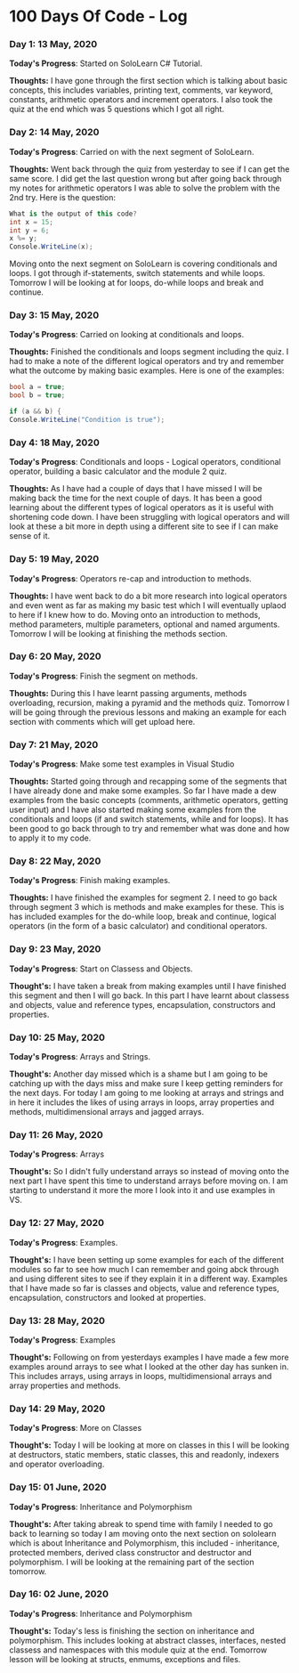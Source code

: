 # 100 Days Of Code - Log

### Day 1: 13 May, 2020

**Today's Progress**: Started on SoloLearn C# Tutorial. 

**Thoughts:** I have gone through the first section which is talking about basic concepts, this includes variables, printing text, comments, var keyword, constants, arithmetic operators and increment operators. I also took the quiz at the end which was 5 questions which I got all right.

### Day 2: 14 May, 2020

**Today's Progress**: Carried on with the next segment of SoloLearn.

**Thoughts:** Went back through the quiz from yesterday to see if I can get the same score. I did get the last question wrong but after going back through my notes for arithmetic operators I was able to solve the problem with the 2nd try. Here is the question:
```csharp
What is the output of this code?
int x = 15;
int y = 6;
x %= y;
Console.WriteLine(x);
```
Moving onto the next segment on SoloLearn is covering conditionals and loops. I got through if-statements, switch statements and while loops. Tomorrow I will be looking at for loops, do-while loops and break and continue. 

### Day 3: 15 May, 2020

**Today's Progress**: Carried on looking at conditionals and loops.

**Thoughts:** Finished the conditionals and loops segment including the quiz. I had to make a note of the different logical operators and try and remember what the outcome by making basic examples. Here is one of the examples:
```csharp
bool a = true;
bool b = true;

if (a && b) {
Console.WriteLine("Condition is true");
```

### Day 4: 18 May, 2020

**Today's Progress**: Conditionals and loops - Logical operators, conditional operator, building a basic calculator and the module 2 quiz. 

**Thoughts:** As I have had a couple of days that I have missed I will be making back the time for the next couple of days. It has been a good learning about the different types of logical operators as it is useful with shortening code down. I have been struggling with logical operators and will look at these a bit more in depth using a different site to see if I can make sense of it.


### Day 5: 19 May, 2020

**Today's Progress**: Operators re-cap and introduction to methods. 

**Thoughts:** I have went back to do a bit more research into logical operators and even went as far as making my basic test which I will eventually uplaod to here if I knew how to do. Moving onto an introduction to methods, method parameters, multiple parameters, optional and named arguments. Tomorrow I will be looking at finishing the methods section.


### Day 6: 20 May, 2020

**Today's Progress**: Finish the segment on methods.

**Thoughts:** During this I have learnt passing arguments, methods overloading, recursion, making a pyramid and the methods quiz. Tomorrow I will be going through the previous lessons and making an example for each section with comments which will get upload here. 


### Day 7: 21 May, 2020

**Today's Progress**: Make some test examples in Visual Studio

**Thoughts:** Started going through and recapping some of the segments that I have already done and make some examples. So far I have made a dew examples from the basic concepts  (comments, arithmetic operators, getting user input) and I have also started making some examples from the conditionals and loops (if and switch statements, while and for loops). It has been good to go back through to try and remember what was done and how to apply it to my code. 


### Day 8: 22 May, 2020

**Today's Progress**: Finish making examples.

**Thoughts:** I have finished the examples for segment 2. I need to go back through segment 3 which is methods and make examples for these. This is has included examples for the do-while loop, break and continue, logical operators (in the form of a basic calculator) and conditional operators. 


### Day 9: 23 May, 2020

**Today's Progress**: Start on Classess and Objects.

**Thought's:** I have taken a break from making examples until I have finished this segment and then I will go back. In this part I have learnt about classess and objects, value and reference types, encapsulation, constructors and properties. 


### Day 10: 25 May, 2020

**Today's Progress**: Arrays and Strings.

**Thought's:** Another day missed which is a shame but I am going to be catching up with the days miss and make sure I keep getting reminders for the next days. For today I am going to me looking at arrays and strings and in here it includes the likes of using arrays in loops, array properties and methods, multidimensional arrays and jagged arrays. 


### Day 11: 26 May, 2020

**Today's Progress**: Arrays

**Thought's:** So I didn't fully understand arrays so instead of moving onto the next part I have spent this time to understand arrays before moving on. I am starting to understand it more the more I look into it and use examples in VS.


### Day 12: 27 May, 2020

**Today's Progress**: Examples.

**Thought's:** I have been setting up some examples for each of the different modules so far to see how much I can remember and going abck through and using different sites to see if they explain it in a different way. Examples that I have made so far is classes and objects, value and reference types, encapsulation, constructors and looked at properties.


### Day 13: 28 May, 2020

**Today's Progress**: Examples

**Thought's:** Following on from yesterdays examples I have made a few more examples around arrays to see what I looked at the other day has sunken in. This includes arrays, using arrays in loops, multidimensional arrays and array properties and methods.


### Day 14: 29 May, 2020

**Today's Progress**: More on Classes

**Thought's:** Today I will be looking at more on classes in this I will be looking at destructors, static members, static classes, this and readonly, indexers and operator overloading. 

### Day 15: 01 June, 2020

**Today's Progress**: Inheritance and Polymorphism

**Thought's:** After taking abreak to spend time with family I needed to go back to learning so today I am moving onto the next section on sololearn which is about Inheritance and Polymorphism, this included - inheritance, protected members, derived class constructor and destructor and polymorphism. I will be looking at the remaining part of the section tomorrow. 


### Day 16: 02 June, 2020

**Today's Progress**: Inheritance and Polymorphism

**Thought's:** Today's less is finishing the section on inheritance and polymorphism. This includes looking at abstract classes, interfaces, nested classess and namespaces with this module quiz at the end. Tomorrow lesson will be looking at structs, enmums, exceptions and files. 
